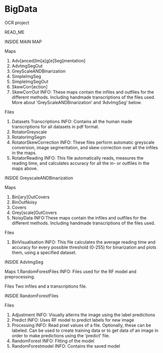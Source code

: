 # BigData
OCR project

READ_ME

INSIDE MAIN MAP

Maps
1.	Adv[anced]Im[a]g[e]Seg[mentation]
2.	AdvImgSegOut
3.	GreyScaleANDBinarization
4.	SimpleImgSeg
5.	SimpleImgSegOut
6.	SkewCorr[ection]
7.	SkewCorrOut
INFO: These maps contain the infiles and outfiles for the different methods. Including handmade transcriptions of the files used. More about ‘GreyScaleANDBinarization’ and ‘AdvImgSeg’ below.

Files
1.	Datasets Transcriptions
INFO: Contains all the human made transcriptions for all datasets in pdf format.
2.	RotatorGreyscale
3.	RotatorImgSegm
4.	RotatorSkewCorrection
INFO: These files perform automatic greyscale conversion, image segmentation, and skew correction over all the infiles in the maps.
5.	RotatorReading
INFO: This file automatically reads, measures the reading time, and calculates accuracy for all the in- or outfiles in the maps above.


INSIDE GreyscaleANDBinarization

Maps
1.	Bin[ary]OutCovers
2.	BinOutNoisy
3.	Covers
4.	Grey[scale]OutCovers
5.	NoisyData
INFO:These maps contain the infiles and outfiles for the different methods. Including handmade transcriptions of the files used.

Files
1.	BinVisualisation
INFO: This file calculates the average reading time and accuracy for every possible threshold (0-255) for binarization and plots them, using a specified dataset.


INSIDE AdvImgSeg

Maps
1.RandomForestFiles
INFO: Files used for the RF model and preprocessing.

Files
Two infiles and a transcriptions file.


INSIDE RandomForestFiles

Files
1.	Adjustment
INFO: Visually alterns the image using the label predictions
2.	Predict
INFO: Uses RF model to predict labels for new image
3.	Processing
INFO: Read pixel values of a file. Optionally, these can be labeled. Can be used to create training data or to get data of an image in order to make predictions using the ‘predict’ file.
4.	RandomForest
INFO: Fitting of the model
5.	RandomForestmodel
INFO: Contains the saved model














